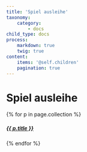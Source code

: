 ```yaml
---
title: 'Spiel ausleihe'
taxonomy:
    category:
        - docs
child_type: docs
process:
    markdown: true
    twig: true
content:
    items: '@self.children'
    pagination: true   
---
```


# Spiel ausleihe

{% for p in page.collection %}
<a href="{{p.url}}"><h5>{{ p.title }}</h5></a>
{% endfor %}


